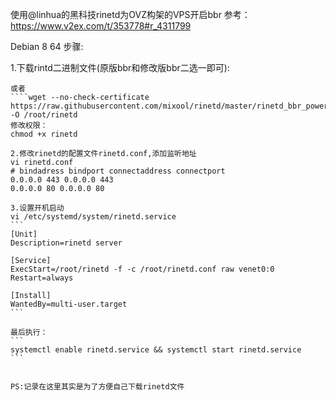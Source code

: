 使用@linhua的黑科技rinetd为OVZ构架的VPS开启bbr 参考：https://www.v2ex.com/t/353778#r_4311799

Debian 8 64 步骤:


1.下载rintd二进制文件(原版bbr和修改版bbr二选一即可):
````wget --no-check-certificate https://raw.githubusercontent.com/mixool/rinetd/master/rinetd
或者
````wget --no-check-certificate https://raw.githubusercontent.com/mixool/rinetd/master/rinetd_bbr_powered -O /root/rinetd
修改权限：
chmod +x rinetd

2.修改rinetd的配置文件rinetd.conf,添加监听地址 
vi rinetd.conf
# bindadress bindport connectaddress connectport 
0.0.0.0 443 0.0.0.0 443
0.0.0.0 80 0.0.0.0 80

3.设置开机启动
vi /etc/systemd/system/rinetd.service
```
[Unit]
Description=rinetd server

[Service]
ExecStart=/root/rinetd -f -c /root/rinetd.conf raw venet0:0
Restart=always

[Install]
WantedBy=multi-user.target
```

最后执行：
```
systemctl enable rinetd.service && systemctl start rinetd.service
```


PS:记录在这里其实是为了方便自己下载rinetd文件
